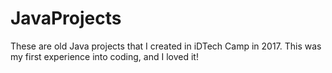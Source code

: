# JavaProjects

These are old Java projects that I created in iDTech Camp in 2017. This was my first experience into coding, and I loved it!

